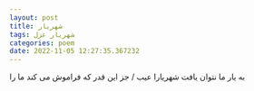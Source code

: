 ```yaml
---
layout: post
title: شهریار
tags: شهریار غزل
categories: poem
date: 2022-11-05 12:27:35.367232
---
```


به یار ما نتوان یافت شهریارا عیب / جز این قدر که فراموش می کند ما را
